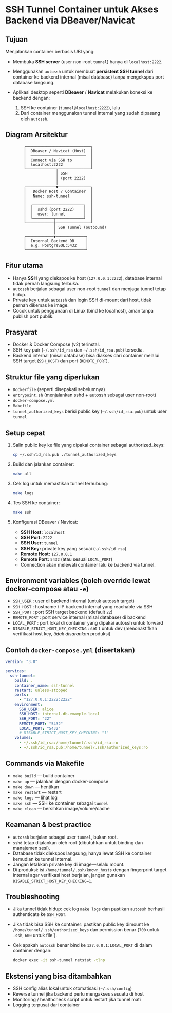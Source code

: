 # SSH Tunnel Container untuk Akses Backend via DBeaver/Navicat

## Tujuan

Menjalankan container berbasis UBI yang:

* Membuka **SSH server** (user non-root `tunnel`) hanya di `localhost:2222`.
* Menggunakan `autossh` untuk membuat **persistent SSH tunnel** dari container ke backend internal (misal database) tanpa mengekspos port database langsung.
* Aplikasi desktop seperti **DBeaver** / **Navicat** melakukan koneksi ke backend dengan:

  1. SSH ke container (`tunnel@localhost:2222`), lalu
  2. Dari container menggunakan tunnel internal yang sudah dipasang oleh `autossh`.

## Diagram Arsitektur

```
        ┌────────────────────────────┐
        │  DBeaver / Navicat (Host)  │
        │  ────────────────────────  │
        │  Connect via SSH to        │
        │  localhost:2222            │
        └─────────────┬──────────────┘
                      │ SSH
                      │ (port 2222)
                      │
        ┌─────────────▼──────────────┐
        │   Docker Host / Container  │
        │   Name: ssh-tunnel         │
        │                            │
        │  ┌──────────────────────┐  │
        │  │  sshd (port 2222)    │  │
        │  │  user: tunnel        │  │
        │  └─────────┬────────────┘  │
        └────────────┼───────────────┘
                     │ SSH Tunnel (outbound)
                     │
        ┌────────────▼─────────────┐
        │  Internal Backend DB     │
        │  e.g. PostgreSQL:5432    │
        └──────────────────────────┘
```

## Fitur utama

* Hanya **SSH** yang diekspos ke host (`127.0.0.1:2222`), database internal tidak pernah langsung terbuka.
* `autossh` berjalan sebagai user non-root `tunnel` dan menjaga tunnel tetap hidup.
* Private key untuk `autossh` dan login SSH di-mount dari host, tidak pernah dikemas ke image.
* Cocok untuk penggunaan di Linux (bind ke localhost), aman tanpa publish port publik.

## Prasyarat

* Docker & Docker Compose (v2) terinstal.
* SSH key pair (`~/.ssh/id_rsa` dan `~/.ssh/id_rsa.pub`) tersedia.
* Backend internal (misal database) bisa diakses dari container melalui SSH target (`SSH_HOST`) dan port (`REMOTE_PORT`).

## Struktur file yang diperlukan

* `Dockerfile` (seperti disepakati sebelumnya)
* `entrypoint.sh` (menjalankan sshd + autossh sebagai user non-root)
* `docker-compose.yml`
* `Makefile`
* `tunnel_authorized_keys` berisi public key (`~/.ssh/id_rsa.pub`) untuk user `tunnel`

## Setup cepat

1. Salin public key ke file yang dipakai container sebagai authorized\_keys:

   ```bash
   cp ~/.ssh/id_rsa.pub ./tunnel_authorized_keys
   ```
2. Build dan jalankan container:

   ```bash
   make all
   ```
3. Cek log untuk memastikan tunnel terhubung:

   ```bash
   make logs
   ```
4. Tes SSH ke container:

   ```bash
   make ssh
   ```
5. Konfigurasi DBeaver / Navicat:

   * **SSH Host:** `localhost`
   * **SSH Port:** `2222`
   * **SSH User:** `tunnel`
   * **SSH Key:** private key yang sesuai (`~/.ssh/id_rsa`)
   * **Remote Host:** `127.0.0.1`
   * **Remote Port:** `5432` (atau sesuai `LOCAL_PORT`)
   * Connection akan melewati container lalu ke backend via tunnel.

## Environment variables (boleh override lewat docker-compose atau `-e`)

* `SSH_USER` : user di backend internal (untuk autossh target)
* `SSH_HOST` : hostname / IP backend internal yang reachable via SSH
* `SSH_PORT` : port SSH target backend (default `22`)
* `REMOTE_PORT` : port service internal (misal database) di backend
* `LOCAL_PORT` : port lokal di container yang dipakai autossh untuk forward
* `DISABLE_STRICT_HOST_KEY_CHECKING` : set `1` untuk dev (menonaktifkan verifikasi host key, *tidak disarankan* produksi)

## Contoh `docker-compose.yml` (disertakan)

```yaml
version: "3.8"

services:
  ssh-tunnel:
    build: .
    container_name: ssh-tunnel
    restart: unless-stopped
    ports:
      - "127.0.0.1:2222:2222"
    environment:
      SSH_USER: alice
      SSH_HOST: internal-db.example.local
      SSH_PORT: "22"
      REMOTE_PORT: "5432"
      LOCAL_PORT: "5432"
      # DISABLE_STRICT_HOST_KEY_CHECKING: "1"
    volumes:
      - ~/.ssh/id_rsa:/home/tunnel/.ssh/id_rsa:ro
      - ~/.ssh/id_rsa.pub:/home/tunnel/.ssh/authorized_keys:ro
```

## Commands via Makefile

* `make build` — build container
* `make up` — jalankan dengan docker-compose
* `make down` — hentikan
* `make restart` — restart
* `make logs` — lihat log
* `make ssh` — SSH ke container sebagai `tunnel`
* `make clean` — bersihkan image/volume/cache

## Keamanan & best practice

* `autossh` berjalan sebagai user `tunnel`, bukan root.
* `sshd` tetap dijalankan oleh root (dibutuhkan untuk binding dan manajemen sesi).
* Database tidak diekspos langsung; hanya lewat SSH ke container kemudian ke tunnel internal.
* Jangan letakkan private key di image—selalu mount.
* Di produksi: isi `/home/tunnel/.ssh/known_hosts` dengan fingerprint target internal agar verifikasi host berjalan, jangan gunakan `DISABLE_STRICT_HOST_KEY_CHECKING=1`.

## Troubleshooting

* Jika tunnel tidak hidup: cek log `make logs` dan pastikan `autossh` berhasil authenticate ke `SSH_HOST`.
* Jika tidak bisa SSH ke container: pastikan public key dimount ke `/home/tunnel/.ssh/authorized_keys` dan permission benar (`700` untuk `.ssh`, `600` untuk file\`).
* Cek apakah `autossh` benar bind ke `127.0.0.1:LOCAL_PORT` di dalam container dengan:

  ```sh
  docker exec -it ssh-tunnel netstat -tlnp
  ```

## Ekstensi yang bisa ditambahkan

* SSH config alias lokal untuk otomatisasi (`~/.ssh/config`)
* Reverse tunnel jika backend perlu mengakses sesuatu di host
* Monitoring / healthcheck script untuk restart jika tunnel mati
* Logging terpusat dari container

